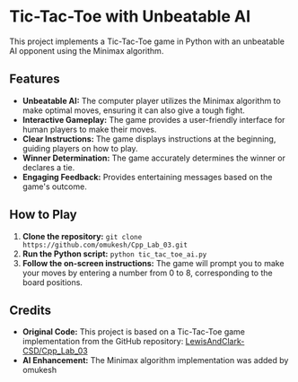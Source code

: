 # Tic-Tac-Toe with Unbeatable AI

This project implements a Tic-Tac-Toe game in Python with an unbeatable AI opponent using the Minimax algorithm. 

## Features

* **Unbeatable AI:** The computer player utilizes the Minimax algorithm to make optimal moves, ensuring it can also give a tough fight.
* **Interactive Gameplay:**  The game provides a user-friendly interface for human players to make their moves.
* **Clear Instructions:**  The game displays instructions at the beginning, guiding players on how to play.
* **Winner Determination:**  The game accurately determines the winner or declares a tie.
* **Engaging Feedback:**  Provides entertaining messages based on the game's outcome.

## How to Play

1. **Clone the repository:** `git clone https://github.com/omukesh/Cpp_Lab_03.git`
2. **Run the Python script:** `python tic_tac_toe_ai.py`
3. **Follow the on-screen instructions:** The game will prompt you to make your moves by entering a number from 0 to 8, corresponding to the board positions.

## Credits

* **Original Code:** This project is based on a Tic-Tac-Toe game implementation from the GitHub repository: [LewisAndClark-CSD/Cpp_Lab_03](https://github.com/LewisAndClark-CSD/Cpp_Lab_03)
* **AI Enhancement:** The Minimax algorithm implementation was added by omukesh





